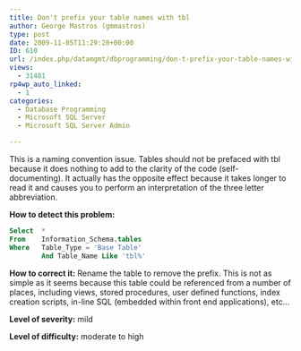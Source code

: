```yaml
---
title: Don't prefix your table names with tbl
author: George Mastros (gmmastros)
type: post
date: 2009-11-05T11:29:28+00:00
ID: 610
url: /index.php/datamgmt/dbprogramming/don-t-prefix-your-table-names-with-tbl/
views:
  - 31481
rp4wp_auto_linked:
  - 1
categories:
  - Database Programming
  - Microsoft SQL Server
  - Microsoft SQL Server Admin

---
```

This is a naming convention issue. Tables should not be prefaced with tbl because it does nothing to add to the clarity of the code (self-documenting). It actually has the opposite effect because it takes longer to read it and causes you to perform an interpretation of the three letter abbreviation.

**How to detect this problem:**

```sql
Select	* 
From	Information_Schema.tables 
Where	Table_Type = 'Base Table'
       	And Table_Name Like 'tbl%'
```
**How to correct it:** Rename the table to remove the prefix. This is not as simple as it seems because this table could be referenced from a number of places, including views, stored procedures, user defined functions, index creation scripts, in-line SQL (embedded within front end applications), etc...

**Level of severity:** mild

**Level of difficulty:** moderate to high